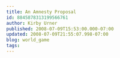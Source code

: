 ```yaml
---
title: An Amnesty Proposal
id: 8845878313199566761
author: Kirby Urner
published: 2008-07-09T15:53:00.000-07:00
updated: 2008-07-09T21:55:07.998-07:00
blog: world_game
tags: 
---
```


